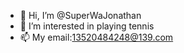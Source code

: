 - 👋 Hi, I’m @SuperWaJonathan
- 👀 I’m interested in playing tennis
- 📫 My email:13520484248@139.com

<!---
SuperWaJonathan/SuperWaJonathan is a ✨ special ✨ repository because its `README.md` (this file) appears on your GitHub profile.
You can click the Preview link to take a look at your changes.
--->
